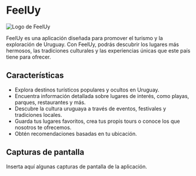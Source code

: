 # FeelUy

![Logo de FeelUy](url_del_logo)

FeelUy es una aplicación diseñada para promover el turismo y la exploración de Uruguay. Con FeelUy, podrás descubrir los lugares más hermosos, las tradiciones culturales y las experiencias únicas que este país tiene para ofrecer.

## Características

- Explora destinos turísticos populares y ocultos en Uruguay.
- Encuentra información detallada sobre lugares de interés, como playas, parques, restaurantes y más.
- Descubre la cultura uruguaya a través de eventos, festivales y tradiciones locales.
- Guarda tus lugares favoritos, crea tus propis tours o conoce los que nosotros te ofrecemos.
- Obtén recomendaciones basadas en tu ubicación.

## Capturas de pantalla

Inserta aquí algunas capturas de pantalla de la aplicación.
